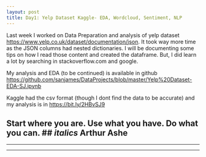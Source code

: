 ```yaml
---
layout: post
title: Day1: Yelp Dataset Kaggle- EDA, Wordcloud, Sentiment, NLP 
---
```

Last week I worked on Data Preparation and analysis of yelp dataset <https://www.yelp.co.uk/dataset/documentation/json>. It took way more time as the JSON columns had nested dictionaries. I will be documenting some tips on how I read those content and created the dataframe. But, I did learn a lot by searching in stackoverflow.com and google.

My analysis and EDA (to be continued) is available in github <https://github.com/sanjames/DataProjects/blob/master/Yelp%20Dataset-EDA-SJ.ipynb>

Kaggle had the csv format (though I dont find the data to be accurate) and my analysis is in <https://bit.ly/2HBvSJ9>

## Start where you are. Use what you have. Do what you can. ## _italics_ Arthur Ashe
----
****
